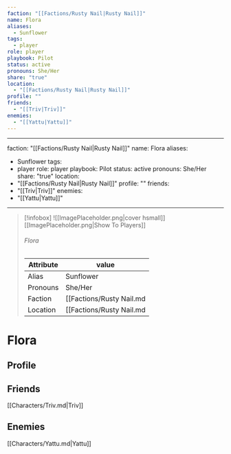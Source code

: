 ```yaml
---
faction: "[[Factions/Rusty Nail|Rusty Nail]]"
name: Flora
aliases:
  - Sunflower
tags:
  - player
role: player
playbook: Pilot
status: active
pronouns: She/Her
share: "true"
location:
  - "[[Factions/Rusty Nail|Rusty Nail]]"
profile: ""
friends:
  - "[[Triv|Triv]]"
enemies:
  - "[[Yattu|Yattu]]"
---
```

---
faction: "[[Factions/Rusty Nail|Rusty Nail]]"
name: Flora
aliases:
  - Sunflower
tags:
  - player
role: player
playbook: Pilot
status: active
pronouns: She/Her
share: "true"
location: 
  - "[[Factions/Rusty Nail|Rusty Nail]]"
profile: ""
friends:
  - "[[Triv|Triv]]"
enemies:
  - "[[Yattu|Yattu]]"
---


> [!infobox]
> ![[ImagePlaceholder.png|cover hsmall]]
> [[ImagePlaceholder.png|Show To Players]]
> ###### Flora
> Attribute |  value |
> ---|---|
> Alias | Sunflower
> Pronouns | She/Her
> Faction | [[Factions/Rusty Nail.md|Rusty Nail]]
> Location | [[Factions/Rusty Nail.md|Rusty Nail]] |

# Flora
## Profile


## Friends
[[Characters/Triv.md|Triv]]

## Enemies
[[Characters/Yattu.md|Yattu]]
